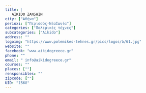 ```yaml
---
title: |
   AIKIDO ZANSHIN
city: ["Αθήνα"]
perioxi: ["Περισσός-ΝέαΙωνία"]
categories: ["Πολεμικές τέχνες"]
subcategories: ["Aikido"]
address: ""
logoimg: "https://www.polemikes-tehnes.gr/pics/logos/b/61.jpg"
website: ""
facebook: "www.aikidogreece.gr"
phone: ""
email: " info@aikidogreece.gr"
courses: ""
places: [""]
rensponsibles: ""
zipcode: [""]
UID: "1568"
---
```





